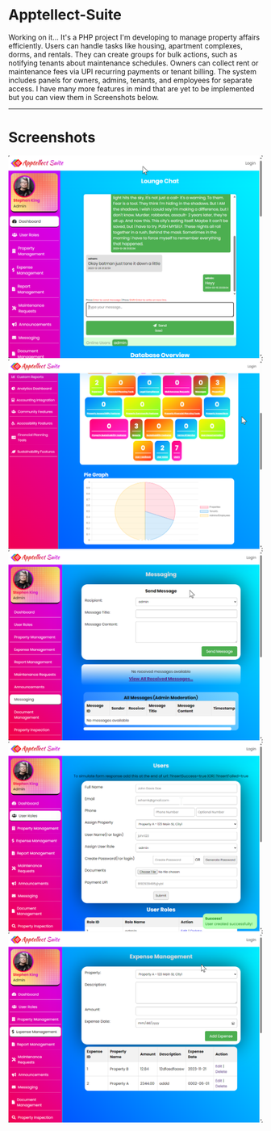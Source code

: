 # Apptellect-Suite
Working on it...
It's a PHP project I'm developing to manage property affairs efficiently. Users can handle tasks like housing, apartment complexes, dorms, and rentals. They can create groups for bulk actions, such as notifying tenants about maintenance schedules. Owners can collect rent or maintenance fees via UPI recurring payments or tenant billing. The system includes panels for owners, admins, tenants, and employees for separate access. I have many more features in mind that are yet to be implemented but you can view them in Screenshots below.


<hr>

# Screenshots
<p align="center">
  <img src="https://raw.githubusercontent.com/SohamKore/Apptellect-Suite/main/images/msedge_qG2BQ38yxL.png"/>
  <img src="https://raw.githubusercontent.com/SohamKore/Apptellect-Suite/main/images/msedge_wAUjAnpNtQ.png" />
  <img src="https://raw.githubusercontent.com/SohamKore/Apptellect-Suite/main/images/msedge_wba8Gblt7Z.png" />
  <img src="https://raw.githubusercontent.com/SohamKore/Apptellect-Suite/main/images/msedge_604r4au8XO.png" />
  <img src="https://raw.githubusercontent.com/SohamKore/Apptellect-Suite/main/images/msedge_z0cKYvMsoe.png"  />
</p>
